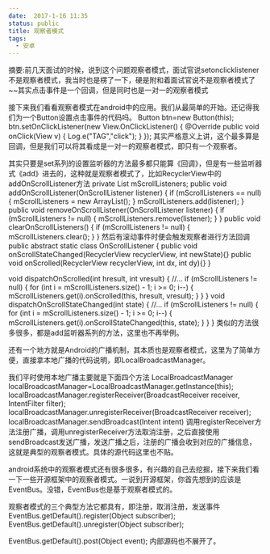 ```yaml
---
date:  2017-1-16 11:35
status: public
title: 观察者模式
tags:
  - 安卓
---
```


摘要:前几天面试的时候，说到这个问题观察者模式，面试官说setonclicklistener不是观察者模式，我当时也是楞了一下，硬是附和着面试官说不是观察者模式了~~其实点击事件是一个回调，但是同时也是一对一的观察者模式
<!--more-->
接下来我们看看观察者模式在android中的应用。我们从最简单的开始。还记得我们为一个Button设置点击事件的代码吗。
Button btn=new Button(this);
btn.setOnClickListener(new View.OnClickListener() {
	@Override
	public void onClick(View v) {
		Log.e("TAG","click");
	}
});
其实严格意义上讲，这个最多算是回调，但是我们可以将其看成是一对一的观察者模式，即只有一个观察者。

其实只要是set系列的设置监听器的方法最多都只能算《回调》，但是有一些监听器式《add》进去的，这种就是观察者模式了，比如RecyclerView中的addOnScrollListener方法
private List<OnScrollListener> mScrollListeners;
public void addOnScrollListener(OnScrollListener listener) {
	if (mScrollListeners == null) {
		mScrollListeners = new ArrayList<OnScrollListener>();
	}
	mScrollListeners.add(listener);
}
public void removeOnScrollListener(OnScrollListener listener) {
	if (mScrollListeners != null) {
		mScrollListeners.remove(listener);
	}
}
public void clearOnScrollListeners() {
	if (mScrollListeners != null) {
		mScrollListeners.clear();
	}
}
然后有滚动事件时便会触发观察者进行方法回调
public abstract static class OnScrollListener {
	public void onScrollStateChanged(RecyclerView recyclerView, int newState){}
	public void onScrolled(RecyclerView recyclerView, int dx, int dy){}
}

void dispatchOnScrolled(int hresult, int vresult) {
	//...
	if (mScrollListeners != null) {
		for (int i = mScrollListeners.size() - 1; i >= 0; i--) {
			mScrollListeners.get(i).onScrolled(this, hresult, vresult);
		}
	}
}
void dispatchOnScrollStateChanged(int state) {
	//...
	if (mScrollListeners != null) {
		for (int i = mScrollListeners.size() - 1; i >= 0; i--) {
			mScrollListeners.get(i).onScrollStateChanged(this, state);
		}
	}
}
类似的方法很多很多，都是add监听器系列的方法，这里也不再举例。

还有一个地方就是Android的广播机制，其本质也是观察者模式，这里为了简单方便，直接拿本地广播的代码说明，即LocalBroadcastManager。

我们平时使用本地广播主要就是下面四个方法
LocalBroadcastManager localBroadcastManager=LocalBroadcastManager.getInstance(this);
localBroadcastManager.registerReceiver(BroadcastReceiver receiver, IntentFilter filter);
localBroadcastManager.unregisterReceiver(BroadcastReceiver receiver);
localBroadcastManager.sendBroadcast(Intent intent)
调用registerReceiver方法注册广播，调用unregisterReceiver方法取消注册，之后直接使用sendBroadcast发送广播，发送广播之后，注册的广播会收到对应的广播信息，这就是典型的观察者模式。具体的源代码这里也不贴。

android系统中的观察者模式还有很多很多，有兴趣的自己去挖掘，接下来我们看一下一些开源框架中的观察者模式。一说到开源框架，你首先想到的应该是EventBus。没错，EventBus也是基于观察者模式的。

观察者模式的三个典型方法它都具有，即注册，取消注册，发送事件
EventBus.getDefault().register(Object subscriber);
EventBus.getDefault().unregister(Object subscriber);

EventBus.getDefault().post(Object event);
内部源码也不展开了。
